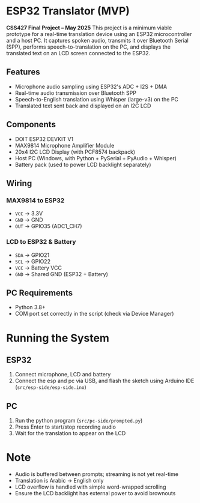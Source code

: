 # ESP32 Translator (MVP)
**CSS427 Final Project – May 2025**
This project is a minimum viable prototype for a real-time translation device using an ESP32 microcontroller and a host PC. It captures spoken audio, transmits it over Bluetooth Serial (SPP), performs speech-to-translation on the PC, and displays the translated text on an LCD screen connected to the ESP32.

## Features
- Microphone audio sampling using ESP32's ADC + I2S + DMA
- Real-time audio transmission over Bluetooth SPP
- Speech-to-English translation using Whisper (large-v3) on the PC
- Translated text sent back and displayed on an I2C LCD

## Components
- DOIT ESP32 DEVKIT V1
- MAX9814 Microphone Amplifier Module
- 20x4 I2C LCD Display (with PCF8574 backpack)
- Host PC (Windows, with Python + PySerial + PyAudio + Whisper)
- Battery pack (used to power LCD backlight separately)

## Wiring
### MAX9814 to ESP32
- `VCC` → 3.3V  
- `GND` → GND  
- `OUT` → GPIO35 (ADC1_CH7)

### LCD to ESP32 & Battery
- `SDA` → GPIO21  
- `SCL` → GPIO22  
- `VCC` → Battery VCC  
- `GND` → Shared GND (ESP32 + Battery)

## PC Requirements
- Python 3.8+
- COM port set correctly in the script (check via Device Manager)

# Running the System
## ESP32
1. Connect microphone, LCD and battery
1. Connect the esp and pc via USB, and flash the sketch using Arduino IDE (`src/esp-side/esp-side.ino`)

## PC
1. Run the python program (`src/pc-side/prompted.py`)
2. Press Enter to start/stop recording audio
3. Wait for the translation to appear on the LCD

# Note
- Audio is buffered between prompts; streaming is not yet real-time
- Translation is Arabic → English only
- LCD overflow is handled with simple word-wrapped scrolling
- Ensure the LCD backlight has external power to avoid brownouts
